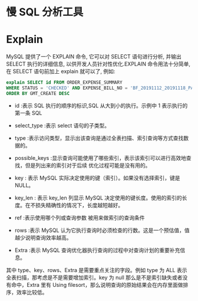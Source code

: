 # 慢 SQL 分析工具

# Explain

MySQL 提供了一个 EXPLAIN 命令, 它可以对 SELECT 语句进行分析, 并输出 SELECT 执行的详细信息, 以供开发人员针对性优化.EXPLAIN 命令用法十分简单, 在 SELECT 语句前加上 explain 就可以了, 例如:

```sql
explain SELECT id FROM ORDER_EXPENSE_SUMMARY
WHERE STATUS = 'CHECKED' AND EXPENSE_BILL_NO = 'BF_20191112_20191118_PAY_1'
ORDER BY GMT_CREATE DESC
```

- id :表示 SQL 执行的顺序的标识,SQL 从大到小的执行。示例中 1 表示执行的第一条 SQL

- select_type :表示 select 语句的子类型。

- type :表示访问类型，显示出该查询是通过全表扫描、索引查询等方式查找数据的。

- possible_keys :显示查询可能使用了哪些索引，表示该索引可以进行高效地查找，但是列出来的索引对于后续 优化过程可能是没有用的。

- key : 表示 MySQL 实际决定使用的键（索引）。如果没有选择索引，键是 NULL。

- key_len : 表示 key_len 列显示 MySQL 决定使用的键长度。使用的索引的长度。在不损失精确性的情况下，长度越短越好。

- ref :表示使用哪个列或查询参数 被用来做索引的查询条件

- rows :表示 MySQL 认为它执行查询时必须检查的行数。这是一个预估值，值越少说明查询效率越高。

- Extra :表示 MySQL 查询优化器执行查询的过程中对查询计划的重要补充信息。

其中 type、key、rows、Extra 是需要重点关注的字段。例如 type 为 ALL 表示全表扫描，那考虑是不是需要增加索引。key 为 null 那么是不是索引缺失或者没有命中，Extra 里有 Using filesort，那么说明查询的原始结果会在内存里面做排序，效率比较低。
